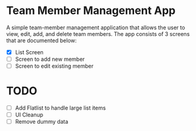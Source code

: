 # Team Member Management App

A simple team-member management application that allows the user to view, edit, add, and delete team members. The app consists of 3 screens that are documented below:

  - [x] List Screen
  - [ ] Screen to add new member
  - [ ] Screen to edit existing member

# TODO
  - [ ] Add Flatlist to handle large list items
  - [ ] UI Cleanup
  - [ ] Remove dummy data